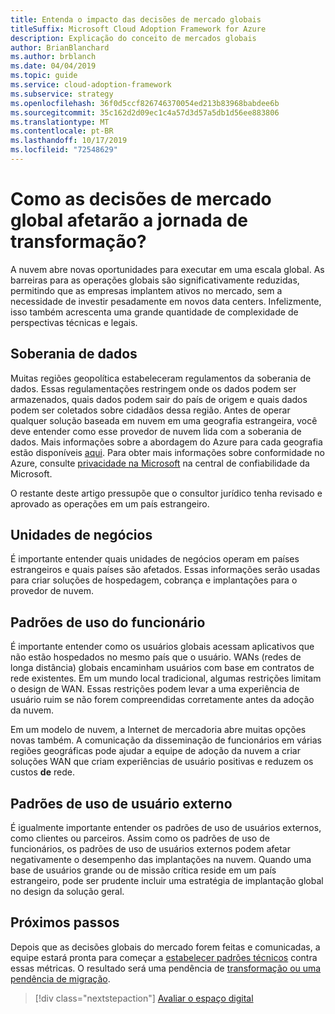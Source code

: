 ```yaml
---
title: Entenda o impacto das decisões de mercado globais
titleSuffix: Microsoft Cloud Adoption Framework for Azure
description: Explicação do conceito de mercados globais
author: BrianBlanchard
ms.author: brblanch
ms.date: 04/04/2019
ms.topic: guide
ms.service: cloud-adoption-framework
ms.subservice: strategy
ms.openlocfilehash: 36f0d5ccf826746370054ed213b83968babdee6b
ms.sourcegitcommit: 35c162d2d09ec1c4a57d3d57a5db1d56ee883806
ms.translationtype: MT
ms.contentlocale: pt-BR
ms.lasthandoff: 10/17/2019
ms.locfileid: "72548629"
---
```

<!-- markdownlint-disable MD026 -->

# <a name="how-will-global-market-decisions-affect-the-transformation-journey"></a>Como as decisões de mercado global afetarão a jornada de transformação?

A nuvem abre novas oportunidades para executar em uma escala global. As barreiras para as operações globais são significativamente reduzidas, permitindo que as empresas implantem ativos no mercado, sem a necessidade de investir pesadamente em novos data centers. Infelizmente, isso também acrescenta uma grande quantidade de complexidade de perspectivas técnicas e legais.

## <a name="data-sovereignty"></a>Soberania de dados

Muitas regiões geopolítica estabeleceram regulamentos da soberania de dados. Essas regulamentações restringem onde os dados podem ser armazenados, quais dados podem sair do país de origem e quais dados podem ser coletados sobre cidadãos dessa região. Antes de operar qualquer solução baseada em nuvem em uma geografia estrangeira, você deve entender como esse provedor de nuvem lida com a soberania de dados. Mais informações sobre a abordagem do Azure para cada geografia estão disponíveis [aqui](https://azure.microsoft.com/global-infrastructure/geographies). Para obter mais informações sobre conformidade no Azure, consulte [privacidade na Microsoft](https://www.microsoft.com/trustcenter/privacy) na central de confiabilidade da Microsoft.

O restante deste artigo pressupõe que o consultor jurídico tenha revisado e aprovado as operações em um país estrangeiro.

## <a name="business-units"></a>Unidades de negócios

É importante entender quais unidades de negócios operam em países estrangeiros e quais países são afetados. Essas informações serão usadas para criar soluções de hospedagem, cobrança e implantações para o provedor de nuvem.

## <a name="employee-usage-patterns"></a>Padrões de uso do funcionário

É importante entender como os usuários globais acessam aplicativos que não estão hospedados no mesmo país que o usuário. WANs (redes de longa distância) globais encaminham usuários com base em contratos de rede existentes. Em um mundo local tradicional, algumas restrições limitam o design de WAN. Essas restrições podem levar a uma experiência de usuário ruim se não forem compreendidas corretamente antes da adoção da nuvem.

Em um modelo de nuvem, a Internet de mercadoria abre muitas opções novas também. A comunicação da disseminação de funcionários em várias regiões geográficas pode ajudar a equipe de adoção da nuvem a criar soluções WAN que criam experiências de usuário positivas e reduzem os custos **de** rede.

## <a name="external-user-usage-patterns"></a>Padrões de uso de usuário externo

É igualmente importante entender os padrões de uso de usuários externos, como clientes ou parceiros. Assim como os padrões de uso de funcionários, os padrões de uso de usuários externos podem afetar negativamente o desempenho das implantações na nuvem. Quando uma base de usuários grande ou de missão crítica reside em um país estrangeiro, pode ser prudente incluir uma estratégia de implantação global no design da solução geral.

## <a name="next-steps"></a>Próximos passos

Depois que as decisões globais do mercado forem feitas e comunicadas, a equipe estará pronta para começar a [estabelecer padrões técnicos](../digital-estate/index.md) contra essas métricas.
O resultado será uma pendência de [transformação ou uma pendência de migração](..//migrate/migration-considerations/prerequisites/technical-complexity.md).

> [!div class="nextstepaction"]
> [Avaliar o espaço digital](../digital-estate/index.md)
